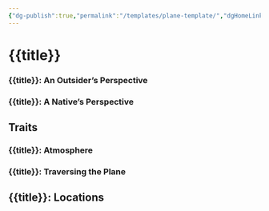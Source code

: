 ```yaml
---
{"dg-publish":true,"permalink":"/templates/plane-template/","dgHomeLink":true,"dgPassFrontmatter":true}
---
```


# {{title}}
### {{title}}: An Outsider’s Perspective

### {{title}}: A Native’s Perspective


## Traits
### {{title}}: Atmosphere

### {{title}}: Traversing the Plane


## {{title}}: Locations
